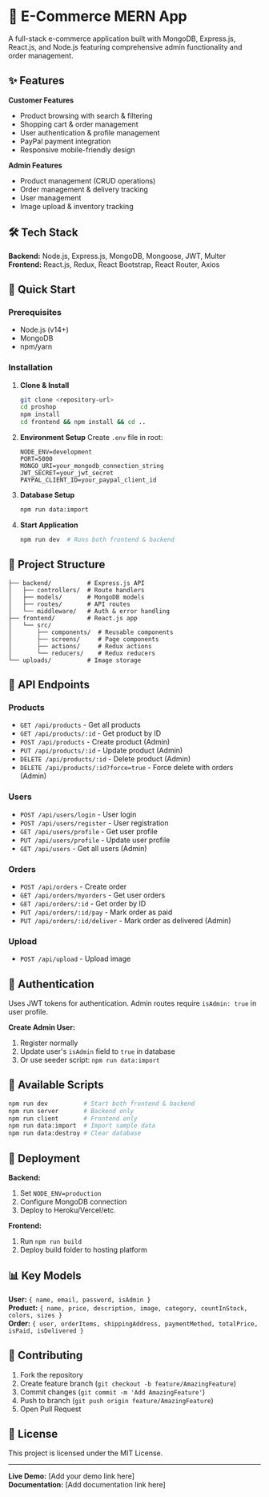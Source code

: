 # 🛒 E-Commerce MERN App

A full-stack e-commerce application built with MongoDB, Express.js, React.js, and Node.js featuring comprehensive admin functionality and order management.

## ✨ Features

**Customer Features**
- Product browsing with search & filtering
- Shopping cart & order management
- User authentication & profile management
- PayPal payment integration
- Responsive mobile-friendly design

**Admin Features**
- Product management (CRUD operations)
- Order management & delivery tracking
- User management
- Image upload & inventory tracking

## 🛠️ Tech Stack

**Backend:** Node.js, Express.js, MongoDB, Mongoose, JWT, Multer  
**Frontend:** React.js, Redux, React Bootstrap, React Router, Axios

## 🚀 Quick Start

### Prerequisites
- Node.js (v14+)
- MongoDB
- npm/yarn

### Installation

1. **Clone & Install**
   ```bash
   git clone <repository-url>
   cd proshop
   npm install
   cd frontend && npm install && cd ..
   ```

2. **Environment Setup**
   Create `.env` file in root:
   ```env
   NODE_ENV=development
   PORT=5000
   MONGO_URI=your_mongodb_connection_string
   JWT_SECRET=your_jwt_secret
   PAYPAL_CLIENT_ID=your_paypal_client_id
   ```

3. **Database Setup**
   ```bash
   npm run data:import
   ```

4. **Start Application**
   ```bash
   npm run dev  # Runs both frontend & backend
   ```

## 📁 Project Structure

```
├── backend/          # Express.js API
│   ├── controllers/  # Route handlers
│   ├── models/       # MongoDB models
│   ├── routes/       # API routes
│   └── middleware/   # Auth & error handling
├── frontend/         # React.js app
│   └── src/
│       ├── components/  # Reusable components
│       ├── screens/     # Page components
│       ├── actions/     # Redux actions
│       └── reducers/    # Redux reducers
└── uploads/          # Image storage
```

## 🔧 API Endpoints

### Products
- `GET /api/products` - Get all products
- `GET /api/products/:id` - Get product by ID
- `POST /api/products` - Create product (Admin)
- `PUT /api/products/:id` - Update product (Admin)
- `DELETE /api/products/:id` - Delete product (Admin)
- `DELETE /api/products/:id?force=true` - Force delete with orders (Admin)

### Users
- `POST /api/users/login` - User login
- `POST /api/users/register` - User registration
- `GET /api/users/profile` - Get user profile
- `PUT /api/users/profile` - Update user profile
- `GET /api/users` - Get all users (Admin)

### Orders
- `POST /api/orders` - Create order
- `GET /api/orders/myorders` - Get user orders
- `GET /api/orders/:id` - Get order by ID
- `PUT /api/orders/:id/pay` - Mark order as paid
- `PUT /api/orders/:id/deliver` - Mark order as delivered (Admin)

### Upload
- `POST /api/upload` - Upload image

## 🔐 Authentication

Uses JWT tokens for authentication. Admin routes require `isAdmin: true` in user profile.

**Create Admin User:**
1. Register normally
2. Update user's `isAdmin` field to `true` in database
3. Or use seeder script: `npm run data:import`

## 📱 Available Scripts

```bash
npm run dev          # Start both frontend & backend
npm run server       # Backend only
npm run client       # Frontend only
npm run data:import  # Import sample data
npm run data:destroy # Clear database
```

## 🚀 Deployment

**Backend:**
1. Set `NODE_ENV=production`
2. Configure MongoDB connection
3. Deploy to Heroku/Vercel/etc.

**Frontend:**
1. Run `npm run build`
2. Deploy build folder to hosting platform

## 📊 Key Models

**User:** `{ name, email, password, isAdmin }`  
**Product:** `{ name, price, description, image, category, countInStock, colors, sizes }`  
**Order:** `{ user, orderItems, shippingAddress, paymentMethod, totalPrice, isPaid, isDelivered }`

## 🤝 Contributing

1. Fork the repository
2. Create feature branch (`git checkout -b feature/AmazingFeature`)
3. Commit changes (`git commit -m 'Add AmazingFeature'`)
4. Push to branch (`git push origin feature/AmazingFeature`)
5. Open Pull Request

## 📝 License

This project is licensed under the MIT License.

---

**Live Demo:** [Add your demo link here]  
**Documentation:** [Add documentation link here]